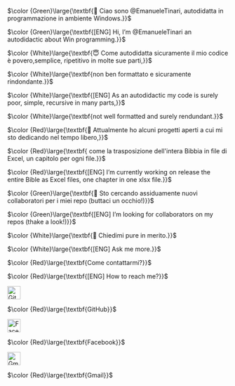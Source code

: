 <p align="left"> $\color {Green}\large{\textbf{👋 Ciao sono @EmanueleTinari, autodidatta in programmazione in ambiente Windows.}}$ </p>
<p align="left"> $\color {Green}\large{\textbf{[ENG] Hi, I’m @EmanueleTinari an autodidactic about Win programming.}}$ </p>
<p align="left"> $\color {White}\large{\textbf{😇 Come autodidatta sicuramente il mio codice è povero,semplice, ripetitivo in molte sue parti,}}$ </p>
<p align="left"> $\color {White}\large{\textbf{non ben formattato e sicuramente rindondante.}}$ </p>
<p align="left"> $\color {White}\large{\textbf{[ENG] As an autodidactic my code is surely poor, simple, recursive in many parts,}}$ </p>
<p align="left"> $\color {White}\large{\textbf{not well formatted and surely rendundant.}}$ </p>
<p align="left"> $\color {Red}\large{\textbf{🔭 Attualmente ho alcuni progetti aperti a cui mi sto dedicando nel tempo libero,}}$ </p>
<p align="left"> $\color {Red}\large{\textbf{   come la trasposizione dell'intera Bibbia in file di Excel, un capitolo per ogni file.}}$ </p>
<p align="left"> $\color {Red}\large{\textbf{[ENG] I’m currently working on release the entire Bible as Excel files, one chapter in one xlsx file.}}$ </p>
<p align="left"> $\color {Green}\large{\textbf{👀 Sto cercando assiduamente nuovi collaboratori per i miei repo (buttaci un occhio!)}}$ </p>
<p align="left"> $\color {Green}\large{\textbf{[ENG] I’m looking for collaborators on my repos (thake a look!)}}$ </p>
<p align="left"> $\color {White}\large{\textbf{💬 Chiedimi pure in merito.}}$ </p>
<p align="left"> $\color {White}\large{\textbf{[ENG] Ask me more.}}$ </p>

<p align="left"> $\color {Red}\large{\textbf{Come contattarmi?}}$ </p>
<p align="left"> $\color {Red}\large{\textbf{[ENG] How to reach me?}}$ </p>

<a href="https://github.com/EmanueleTinari"><img src="https://github.githubassets.com/favicons/favicon.svg" alt="GitHub" style="width:30px;height:30px;"></a>

$\color {Red}\large{\textbf{GitHub}}$

<a href="https://www.facebook.com/emanuele.tinari/"><img src="https://static.xx.fbcdn.net/rsrc.php/y1/r/ay1hV6OlegS.ico" alt="Facebook" style="width:30px;height:30px;"></a>

$\color {Red}\large{\textbf{Facebook}}$

<a href="mailto:emanuele.tinari@gmail.com?cc=emanuele.tinari@hotmail.com"><img src="https://ssl.gstatic.com/ui/v1/icons/mail/rfr/gmail.ico" alt="Gmail" style="width:30px;height:30px;"></a>

$\color {Red}\large{\textbf{Gmail}}$

<!--
**EmanueleTinari/EmanueleTinari** is a ✨ _special_ ✨ repository because its `README.md` (this file) appears on your GitHub profile.
